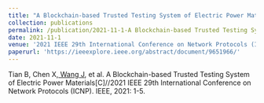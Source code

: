 ```yaml
---
title: "A Blockchain-based Trusted Testing System of Electric Power Materials"
collection: publications
permalink: /publication/2021-11-1-A Blockchain-based Trusted Testing System of Electric Power Materials
date: 2021-11-1
venue: '2021 IEEE 29th International Conference on Network Protocols (ICNP)'
paperurl: 'https://ieeexplore.ieee.org/abstract/document/9651966/'
---
```


Tian B, Chen X,<ins> Wang J</ins>, et al. A Blockchain-based Trusted Testing System of Electric Power Materials[C]//2021 IEEE 29th International Conference on Network Protocols (ICNP). IEEE, 2021: 1-5.
